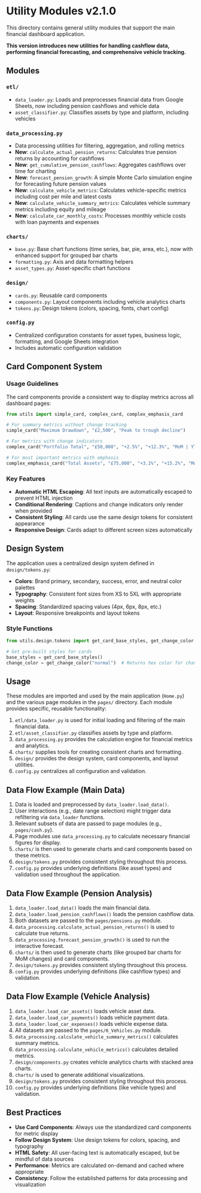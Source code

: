# Utility Modules v2.1.0

This directory contains general utility modules that support the main financial dashboard application.

**This version introduces new utilities for handling cashflow data, performing financial forecasting, and comprehensive vehicle tracking.**

## Modules

### `etl/`
- `data_loader.py`: Loads and preprocesses financial data from Google Sheets, now including pension cashflows and vehicle data
- `asset_classifier.py`: Classifies assets by type and platform, including vehicles

### `data_processing.py`
- Data processing utilities for filtering, aggregation, and rolling metrics
- **New**: `calculate_actual_pension_returns`: Calculates true pension returns by accounting for cashflows
- **New**: `get_cumulative_pension_cashflows`: Aggregates cashflows over time for charting
- **New**: `forecast_pension_growth`: A simple Monte Carlo simulation engine for forecasting future pension values
- **New**: `calculate_vehicle_metrics`: Calculates vehicle-specific metrics including cost per mile and latest costs
- **New**: `calculate_vehicle_summary_metrics`: Calculates vehicle summary metrics including equity and mileage
- **New**: `calculate_car_monthly_costs`: Processes monthly vehicle costs with loan payments and expenses

### `charts/`
- `base.py`: Base chart functions (time series, bar, pie, area, etc.), now with enhanced support for grouped bar charts
- `formatting.py`: Axis and data formatting helpers
- `asset_types.py`: Asset-specific chart functions

### `design/`
- `cards.py`: Reusable card components
- `components.py`: Layout components including vehicle analytics charts
- `tokens.py`: Design tokens (colors, spacing, fonts, chart config)

### `config.py`
- Centralized configuration constants for asset types, business logic, formatting, and Google Sheets integration
- Includes automatic configuration validation

## Card Component System

### Usage Guidelines

The card components provide a consistent way to display metrics across all dashboard pages:

```python
from utils import simple_card, complex_card, complex_emphasis_card

# For summary metrics without change tracking
simple_card("Maximum Drawdown", "£2,500", "Peak to trough decline")

# For metrics with change indicators
complex_card("Portfolio Total", "£50,000", "+2.5%", "+12.3%", "MoM | YTD")

# For most important metrics with emphasis
complex_emphasis_card("Total Assets", "£75,000", "+3.1%", "+15.2%", "MoM | YTD")
```

### Key Features

- **Automatic HTML Escaping**: All text inputs are automatically escaped to prevent HTML injection
- **Conditional Rendering**: Captions and change indicators only render when provided
- **Consistent Styling**: All cards use the same design tokens for consistent appearance
- **Responsive Design**: Cards adapt to different screen sizes automatically

## Design System

The application uses a centralized design system defined in `design/tokens.py`:

- **Colors**: Brand primary, secondary, success, error, and neutral color palettes
- **Typography**: Consistent font sizes from XS to 5XL with appropriate weights
- **Spacing**: Standardized spacing values (4px, 6px, 8px, etc.)
- **Layout**: Responsive breakpoints and layout tokens

### Style Functions

```python
from utils.design.tokens import get_card_base_styles, get_change_color

# Get pre-built styles for cards
base_styles = get_card_base_styles()
change_color = get_change_color("normal")  # Returns hex color for change indicators
```

## Usage

These modules are imported and used by the main application (`Home.py`) and the various page modules in the `pages/` directory. Each module provides specific, reusable functionality:

1. `etl/data_loader.py` is used for initial loading and filtering of the main financial data.
2. `etl/asset_classifier.py` classifies assets by type and platform.
3. `data_processing.py` provides the calculation engine for financial metrics and analytics.
4. `charts/` supplies tools for creating consistent charts and formatting.
5. `design/` provides the design system, card components, and layout utilities.
6. `config.py` centralizes all configuration and validation.

## Data Flow Example (Main Data)

1. Data is loaded and preprocessed by `data_loader.load_data()`.
2. User interactions (e.g., date range selection) might trigger data refiltering via `data_loader` functions.
3. Relevant subsets of data are passed to page modules (e.g., `pages/cash.py`).
4. Page modules use `data_processing.py` to calculate necessary financial figures for display.
5. `charts/` is then used to generate charts and card components based on these metrics.
6. `design/tokens.py` provides consistent styling throughout this process.
7. `config.py` provides underlying definitions (like asset types) and validation used throughout the application.

## Data Flow Example (Pension Analysis)

1. `data_loader.load_data()` loads the main financial data.
2. `data_loader.load_pension_cashflows()` loads the pension cashflow data.
3. Both datasets are passed to the `pages/pensions.py` module.
4. `data_processing.calculate_actual_pension_returns()` is used to calculate true returns.
5. `data_processing.forecast_pension_growth()` is used to run the interactive forecast.
6. `charts/` is then used to generate charts (like grouped bar charts for MoM changes) and card components.
7. `design/tokens.py` provides consistent styling throughout this process.
8. `config.py` provides underlying definitions (like cashflow types) and validation.

## Data Flow Example (Vehicle Analysis)

1. `data_loader.load_car_assets()` loads vehicle asset data.
2. `data_loader.load_car_payments()` loads vehicle payment data.
3. `data_loader.load_car_expenses()` loads vehicle expense data.
4. All datasets are passed to the `pages/6_Vehicles.py` module.
5. `data_processing.calculate_vehicle_summary_metrics()` calculates summary metrics.
6. `data_processing.calculate_vehicle_metrics()` calculates detailed metrics.
7. `design/components.py` creates vehicle analytics charts with stacked area charts.
8. `charts/` is used to generate additional visualizations.
9. `design/tokens.py` provides consistent styling throughout this process.
10. `config.py` provides underlying definitions (like vehicle types) and validation.

## Best Practices

- **Use Card Components**: Always use the standardized card components for metric display
- **Follow Design System**: Use design tokens for colors, spacing, and typography
- **HTML Safety**: All user-facing text is automatically escaped, but be mindful of data sources
- **Performance**: Metrics are calculated on-demand and cached where appropriate
- **Consistency**: Follow the established patterns for data processing and visualization 